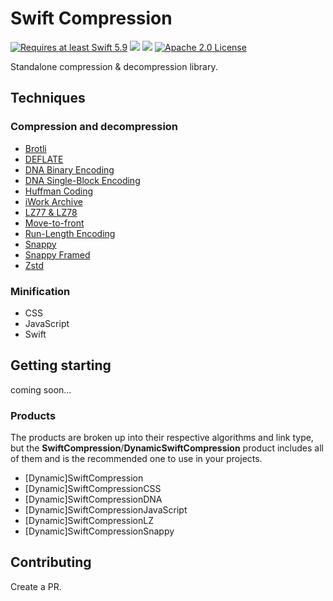 # Swift Compression

<a href="https://swift.org"><img src="https://img.shields.io/badge/Swift-5.9+-F05138?style=&logo=swift" alt="Requires at least Swift 5.9"></a> <img src="https://img.shields.io/badge/Platforms-Any-gold"> <a href="https://discord.com/invite/VyuFQUpcUz"><img src="https://img.shields.io/badge/Chat-Discord-7289DA?style=&logo=discord"></a> <a href="https://github.com/RandomHashTags/destiny/blob/main/LICENSE"><img src="https://img.shields.io/badge/License-Apache_2.0-blue" alt="Apache 2.0 License"></a>

Standalone compression & decompression library.

## Techniques

### Compression and decompression

- [Brotli](https://github.com/google/brotli)
- [DEFLATE](https://www.rfc-editor.org/rfc/rfc1951)
- [DNA Binary Encoding](https://en.wikipedia.org/wiki/DNA_digital_data_storage)
- [DNA Single-Block Encoding](https://www.mdpi.com/1999-4893/13/4/99)
- [Huffman Coding](https://en.wikipedia.org/wiki/Huffman_coding)
- [iWork Archive](https://en.wikipedia.org/wiki/IWork)
- [LZ77 & LZ78](https://en.wikipedia.org/wiki/LZ77_and_LZ78)
- [Move-to-front](https://en.wikipedia.org/wiki/Move-to-front_transform)
- [Run-Length Encoding](https://en.wikipedia.org/wiki/Run-length_encoding)
- [Snappy](https://github.com/google/snappy)
- [Snappy Framed](https://github.com/google/snappy/blob/main/framing_format.txt)
- [Zstd](https://github.com/facebook/zstd)

### Minification

- CSS
- JavaScript
- Swift

## Getting starting

coming soon...

### Products

The products are broken up into their respective algorithms and link type, but the __SwiftCompression__/__DynamicSwiftCompression__ product includes all of them and is the recommended one to use in your projects.

- [Dynamic]SwiftCompression
- [Dynamic]SwiftCompressionCSS
- [Dynamic]SwiftCompressionDNA
- [Dynamic]SwiftCompressionJavaScript
- [Dynamic]SwiftCompressionLZ
- [Dynamic]SwiftCompressionSnappy

## Contributing

Create a PR.
